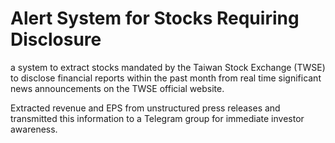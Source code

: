 # Alert System for Stocks Requiring Disclosure
a system to extract stocks mandated by the Taiwan Stock Exchange (TWSE) to disclose financial reports within the past month from real time significant news announcements on the TWSE official website.

Extracted revenue and EPS from unstructured press releases and transmitted this information to a Telegram group for immediate investor awareness.
